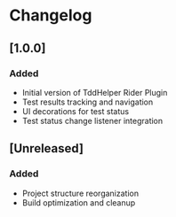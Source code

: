 # Changelog

## [1.0.0]
### Added
- Initial version of TddHelper Rider Plugin
- Test results tracking and navigation
- UI decorations for test status
- Test status change listener integration

## [Unreleased]
### Added
- Project structure reorganization
- Build optimization and cleanup
